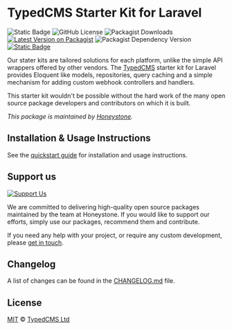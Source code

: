 # TypedCMS Starter Kit for Laravel

![Static Badge](https://img.shields.io/badge/tests-passing-green)
![GitHub License](https://img.shields.io/github/license/typedcms/laravel-starter-kit)
![Packagist Downloads](https://img.shields.io/packagist/dt/typedcms/laravel-starter-kit)
[![Latest Version on Packagist](https://img.shields.io/packagist/v/typedcms/laravel-starter-kit)](https://packagist.org/packages/typedcms/laravel-starter-kit)
![Packagist Dependency Version](https://img.shields.io/packagist/dependency-v/typedcms/laravel-starter-kit/php)
[![Static Badge](https://img.shields.io/badge/honeystone-fa6900)](https://honeystone.com)

Our stater kits are tailored solutions for each platform, unlike the simple API
wrappers offered by other vendors. The [TypedCMS](https://typedcms.com) starter
kit for Laravel provides Eloquent like models, repositories, query caching and a
simple mechanism for adding custom webhook controllers and handlers.

This starter kit wouldn't be possible without the hard work of the many open
source package developers and contributors on which it is built.

_This package is maintained by [Honeystone](https://github.com/honeystone)._

## Installation & Usage Instructions

See the [quickstart guide](https://typedcms.com/technologies/laravel) for installation and usage instructions.

## Support us

[![Support Us](https://honeystone.com/images/github/support-us.webp)](https://honeystone.com)

We are committed to delivering high-quality open source packages maintained by the team at Honeystone. If you would
like to support our efforts, simply use our packages, recommend them and contribute.

If you need any help with your project, or require any custom development, please [get in touch](https://honeystone.com/contact-us).

## Changelog

A list of changes can be found in the [CHANGELOG.md](CHANGELOG.md) file.

## License

[MIT](LICENSE.md) © [TypedCMS Ltd](https://typedcms.com)

